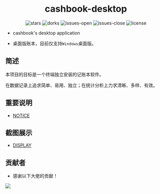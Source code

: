<h1 align="center">cashbook-desktop</h1>

<p align="center">
  <img alt="stars" src="https://img.shields.io/github/stars/dingdangdog/cashbook-desktop" />
  <img alt="dorks" src="https://img.shields.io/github/forks/dingdangdog/cashbook-desktop" />
  <img alt="issues-open" src="https://img.shields.io/github/issues/dingdangdog/cashbook-desktop?color=important" />
  <img alt="issues-close" src="https://img.shields.io/github/issues-closed/dingdangdog/cashbook-desktop?color=green" />
  <img alt="license" src="https://img.shields.io/badge/license-MIT-yellow.svg" />
</p>

- cashbook's desktop application

- 桌面版账本，目前仅支持`Windows`桌面版。

## 简述

本项目的目标是一个终端独立安装的记账本软件。

在数据记录上追求简单、易用、独立；在统计分析上力求清晰、多样、有效。

## 重要说明

- [NOTICE](./NOTICE.md)

## 截图展示

- [DISPLAY](./DISPLAY.md)

## 贡献者

- 感谢以下大佬的贡献！

<a href="https://github.com/dingdangdog/cashbook-desktop/graphs/contributors"><img src="https://contrib.rocks/image?repo=dingdangdog/cashbook-desktop" /></a>

